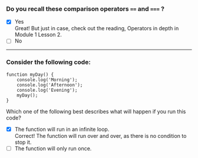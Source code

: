 ### Do you recall these comparison operators `==` and `===` ?

- [x] Yes <br>
      Great! But just in case, check out the reading, Operators in depth in Module 1 Lesson 2.
- [ ] No

---

### Consider the following code:

```
function myDay() {
    console.log('Morning');
    console.log('Afternoon');
    console.log('Evening');
    myDay();
}
```

Which one of the following best describes what will happen if you run this code?

- [x] The function will run in an infinite loop. <br>
      Correct! The function will run over and over, as there is no condition to stop it.
- [ ] The function will only run once.
